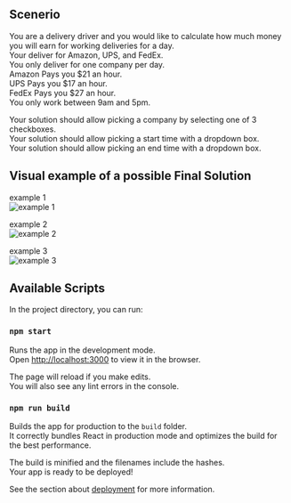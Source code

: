 ## Scenerio

You are a delivery driver and you would like to calculate how much money you will earn for working deliveries for a day.  
Your deliver for Amazon, UPS, and FedEx.  
You only deliver for one company per day.  
Amazon Pays you $21 an hour.  
UPS Pays you $17 an hour.  
FedEx Pays you $27 an hour.  
You only work between 9am and 5pm.  

Your solution should allow picking a company by selecting one of 3 checkboxes.  
Your solution should allow picking a start time with a dropdown box.  
Your solution should allow picking an end time with a dropdown box.  

## Visual example of a possible Final Solution

example 1  
![example 1](https://i.ibb.co/nj0BDYR/Capture.png)  


example 2  
![example 2](https://i.ibb.co/gJj6Bwq/list1.png)  

example 3  
![example 3](https://i.ibb.co/qFMvSbT/final-pay.png)  


## Available Scripts

In the project directory, you can run:

### `npm start`

Runs the app in the development mode.<br>
Open [http://localhost:3000](http://localhost:3000) to view it in the browser.

The page will reload if you make edits.<br>
You will also see any lint errors in the console.

### `npm run build`

Builds the app for production to the `build` folder.<br>
It correctly bundles React in production mode and optimizes the build for the best performance.

The build is minified and the filenames include the hashes.<br>
Your app is ready to be deployed!

See the section about [deployment](https://facebook.github.io/create-react-app/docs/deployment) for more information.

